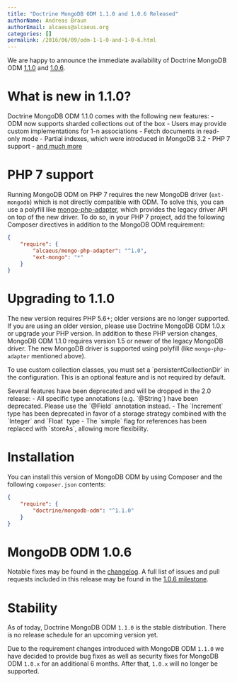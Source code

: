 ```yaml
---
title: "Doctrine MongoDB ODM 1.1.0 and 1.0.6 Released"
authorName: Andreas Braun
authorEmail: alcaeus@alcaeus.org
categories: []
permalink: /2016/06/09/odm-1-1-0-and-1-0-6.html
---
```

We are happy to announce the immediate availability of Doctrine MongoDB
ODM [1.1.0](https://github.com/doctrine/mongodb-odm/releases/tag/1.1.0)
and [1.0.6](https://github.com/doctrine/mongodb-odm/releases/tag/1.0.6).

What is new in 1.1.0?
=====================

Doctrine MongoDB ODM 1.1.0 comes with the following new features: - ODM
now supports sharded collections out of the box - Users may provide
custom implementations for 1-n associations - Fetch documents in
read-only mode - Partial indexes, which were introduced in MongoDB 3.2 -
PHP 7 support - [and much
more](https://github.com/doctrine/mongodb-odm/issues?q=milestone%3A1.1.0)

PHP 7 support
=============

Running MongoDB ODM on PHP 7 requires the new MongoDB driver
(`ext-mongodb`) which is not directly compatible with ODM. To solve
this, you can use a polyfill like
[mongo-php-adapter](https://github.com/alcaeus/mongo-php-adapter), which
provides the legacy driver API on top of the new driver. To do so, in
your PHP 7 project, add the following Composer directives in addition to
the MongoDB ODM requirement:

```json
{
    "require": {
        "alcaeus/mongo-php-adapter": "^1.0",
        "ext-mongo": "*"
    }
}
```

Upgrading to 1.1.0
==================

The new version requires PHP 5.6+; older versions are no longer
supported. If you are using an older version, please use Doctrine
MongoDB ODM 1.0.x or upgrade your PHP version. In addition to these PHP
version changes, MongoDB ODM 1.1.0 requires version 1.5 or newer of the
legacy MongoDB driver. The new MongoDB driver is supported using
polyfill (like `mongo-php-adapter` mentioned above).

To use custom collection classes, you must set a
\`persistentCollectionDir\` in the configuration. This is an optional
feature and is not required by default.

Several features have been deprecated and will be dropped in the 2.0
release: - All specific type annotations (e.g. \`@String\`) have been
deprecated. Please use the \`@Field\` annotation instead. - The
\`Increment\` type has been deprecated in favor of a storage strategy
combined with the \`Integer\` and \`Float\` type - The \`simple\` flag
for references has been replaced with \`storeAs\`, allowing more
flexibility.

Installation
============

You can install this version of MongoDB ODM by using Composer and the
following `composer.json` contents:

```json
{
    "require": {
        "doctrine/mongodb-odm": "^1.1.0"
    }
}
```

MongoDB ODM 1.0.6
=================

Notable fixes may be found in the
[changelog](https://github.com/doctrine/mongodb-odm/blob/master/CHANGELOG-1.0.md#106-2016-06-09).
A full list of issues and pull requests included in this release may be
found in the [1.0.6
milestone](https://github.com/doctrine/mongodb-odm/issues?q=milestone%3A1.0.6).

Stability
=========

As of today, Doctrine MongoDB ODM `1.1.0` is the stable distribution.
There is no release schedule for an upcoming version yet.

Due to the requirement changes introduced with MongoDB ODM `1.1.0` we
have decided to provide bug fixes as well as security fixes for MongoDB
ODM `1.0.x` for an additional 6 months. After that, `1.0.x` will no
longer be supported.
